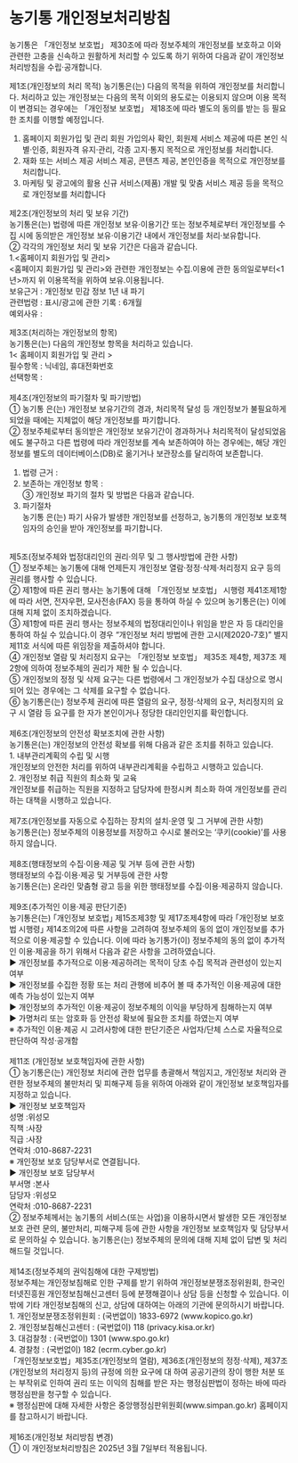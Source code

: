 # 농기통 개인정보처리방침
농기통은 「개인정보 보호법」 제30조에 따라 정보주체의 개인정보를 보호하고 이와 관련한 고충을 신속하고 원활하게 처리할 수 있도록 하기 위하여 다음과 같이 개인정보 처리방침을 수립·공개합니다.

제1조(개인정보의 처리 목적)
 농기통은(는) 다음의 목적을 위하여 개인정보를 처리합니다. 처리하고 있는 개인정보는 다음의 목적 이외의 용도로는 이용되지 않으며 이용 목적이 변경되는 경우에는 「개인정보 보호법」 제18조에 따라 별도의 동의를
받는 등 필요한 조치를 이행할 예정입니다.
 1. 홈페이지 회원가입 및 관리
회원 가입의사 확인, 회원제 서비스 제공에 따른 본인 식별·인증, 회원자격 유지·관리, 각종 고지·통지 목적으로 개인정보를 처리합니다.
 2. 재화 또는 서비스 제공
서비스 제공, 콘텐츠 제공, 본인인증을 목적으로 개인정보를 처리합니다.
 3. 마케팅 및 광고에의 활용
신규 서비스(제품) 개발 및 맞춤 서비스 제공 등을 목적으로 개인정보를 처리합니다

제2조(개인정보의 처리 및 보유 기간)<br/>
농기통은(는) 법령에 따른 개인정보 보유·이용기간 또는 정보주체로부터 개인정보를 수집 시에 동의받은 개인정보 보유·이용기간 내에서 개인정보를 처리·보유합니다.<br/>
 ② 각각의 개인정보 처리 및 보유 기간은 다음과 같습니다.<br/>
 1.<홈페이지 회원가입 및 관리><br/>
 <홈페이지 회원가입 및 관리>와 관련한 개인정보는 수집.이용에 관한 동의일로부터<1년>까지 위 이용목적을 위하여 보유.이용됩니다.<br/>
보유근거 : 개인정보 민감 정보 1년 내 파기<br/>
관련법령 : 표시/광고에 관한 기록 : 6개월<br/>
예외사유 :<br/>

제3조(처리하는 개인정보의 항목)<br/>
농기통은(는) 다음의 개인정보 항목을 처리하고 있습니다.<br/>
 1< 홈페이지 회원가입 및 관리 ><br/>
필수항목 : 닉네임, 휴대전화번호<br/>
선택항목 :<br/>
<br/>
제4조(개인정보의 파기절차 및 파기방법)<br/>
 ① 농기통 은(는) 개인정보 보유기간의 경과, 처리목적 달성 등 개인정보가 불필요하게 되었을 때에는 지체없이 해당 개인정보를 파기합니다.<br/>
 ② 정보주체로부터 동의받은 개인정보 보유기간이 경과하거나 처리목적이 달성되었음에도 불구하고 다른 법령에 따라 개인정보를 계속 보존하여야 하는 경우에는, 해당 개인정보를 별도의 데이터베이스(DB)로 옮기거나 보관장소를 달리하여 보존합니다.<br/>
 1. 법령 근거 :<br/>
 2. 보존하는 개인정보 항목 : <br/>
③ 개인정보 파기의 절차 및 방법은 다음과 같습니다.<br/>
 1. 파기절차<br/>
농기통 은(는) 파기 사유가 발생한 개인정보를 선정하고, 농기통의 개인정보 보호책임자의 승인을 받아 개인정보를 파기합니다.<br/>
<br/>
제5조(정보주체와 법정대리인의 권리·의무 및 그 행사방법에 관한 사항)<br/>
 ① 정보주체는 농기통에 대해 언제든지 개인정보 열람·정정·삭제·처리정지 요구 등의 권리를 행사할 수 있습니다.<br/>
 ② 제1항에 따른 권리 행사는 농기통에 대해 「개인정보 보호법」 시행령 제41조제1항에 따라 서면, 전자우편, 모사전송(FAX) 등을 통하여 하실 수 있으며 농기통은(는) 이에 대해 지체 없이 조치하겠습니다.<br/>
 ③ 제1항에 따른 권리 행사는 정보주체의 법정대리인이나 위임을 받은 자 등 대리인을 통하여 하실 수 있습니다.이 경우 “개인정보 처리 방법에 관한 고시(제2020-7호)” 별지 제11호 서식에 따른 위임장을 제출하셔야 합니다.<br/>
 ④ 개인정보 열람 및 처리정지 요구는 「개인정보 보호법」 제35조 제4항, 제37조 제2항에 의하여 정보주체의 권리가 제한 될 수 있습니다.<br/>
 ⑤ 개인정보의 정정 및 삭제 요구는 다른 법령에서 그 개인정보가 수집 대상으로 명시되어 있는 경우에는 그 삭제를 요구할 수 없습니다.<br/>
 ⑥ 농기통은(는) 정보주체 권리에 따른 열람의 요구, 정정·삭제의 요구, 처리정지의 요구 시 열람 등 요구를 한 자가 본인이거나 정당한 대리인인지를 확인합니다.<br/>
 <br/>
제6조(개인정보의 안전성 확보조치에 관한 사항)<br/>
 농기통은(는) 개인정보의 안전성 확보를 위해 다음과 같은 조치를 취하고 있습니다.<br/>
 1. 내부관리계획의 수립 및 시행<br/>
개인정보의 안전한 처리를 위하여 내부관리계획을 수립하고 시행하고 있습니다.<br/>
 2. 개인정보 취급 직원의 최소화 및 교육<br/>
개인정보를 취급하는 직원을 지정하고 담당자에 한정시켜 최소화 하여 개인정보를 관리하는 대책을 시행하고 있습니다.<br/>
<br/>
제7조(개인정보를 자동으로 수집하는 장치의 설치·운영 및 그 거부에 관한 사항)<br/>
농기통은(는) 정보주체의 이용정보를 저장하고 수시로 불러오는 ‘쿠키(cookie)’를 사용하지 않습니다.<br/>
<br/>
제8조(행태정보의 수집·이용·제공 및 거부 등에 관한 사항)<br/>
행태정보의 수집·이용·제공 및 거부등에 관한 사항<br/>
농기통은(는) 온라인 맞춤형 광고 등을 위한 행태정보를 수집·이용·제공하지 않습니다.<br/>
<br/>
제9조(추가적인 이용·제공 판단기준)<br/>
농기통은(는) ｢개인정보 보호법｣ 제15조제3항 및 제17조제4항에 따라 ｢개인정보 보호법 시행령｣ 제14조의2에 따른 사항을 고려하여 정보주체의 동의 없이 개인정보를 추가적으로 이용·제공할 수 있습니다. 이에 따라 농기통가(이) 정보주체의
동의 없이 추가적인 이용·제공을 하기 위해서 다음과 같은 사항을 고려하였습니다.<br/>
 ▶ 개인정보를 추가적으로 이용·제공하려는 목적이 당초 수집 목적과 관련성이 있는지 여부<br/>
▶ 개인정보를 수집한 정황 또는 처리 관행에 비추어 볼 때 추가적인 이용·제공에 대한 예측 가능성이 있는지 여부<br/>
▶ 개인정보의 추가적인 이용·제공이 정보주체의 이익을 부당하게 침해하는지 여부<br/>
▶ 가명처리 또는 암호화 등 안전성 확보에 필요한 조치를 하였는지 여부<br/>
※ 추가적인 이용·제공 시 고려사항에 대한 판단기준은 사업자/단체 스스로 자율적으로 판단하여 작성·공개함<br/>
<br/>
제11조 (개인정보 보호책임자에 관한 사항)<br/>
 ① 농기통은(는) 개인정보 처리에 관한 업무를 총괄해서 책임지고, 개인정보 처리와 관련한 정보주체의 불만처리 및 피해구제 등을 위하여 아래와 같이 개인정보 보호책임자를 지정하고 있습니다.<br/>
 ▶ 개인정보 보호책임자<br/>
성명 :위성모<br/>
직책 :사장<br/>
직급 :사장<br/>
연락처 :010-8687-2231<br/>
 ※ 개인정보 보호 담당부서로 연결됩니다.<br/>
 ▶ 개인정보 보호 담당부서<br/>
부서명 :본사<br/>
담당자 :위성모<br/>
연락처 :010-8687-2231<br/>
 ② 정보주체께서는 농기통의 서비스(또는 사업)을 이용하시면서 발생한 모든 개인정보 보호 관련 문의, 불만처리, 피해구제 등에 관한 사항을 개인정보 보호책임자 및 담당부서로 문의하실 수 있습니다. 농기통은(는) 정보주체의 문의에 대해 지체 없이
답변 및 처리해드릴 것입니다.<br/>
<br/>
제14조(정보주체의 권익침해에 대한 구제방법)<br/>
정보주체는 개인정보침해로 인한 구제를 받기 위하여 개인정보분쟁조정위원회, 한국인터넷진흥원 개인정보침해신고센터 등에 분쟁해결이나 상담 등을 신청할 수 있습니다. 이 밖에 기타 개인정보침해의 신고, 상담에 대하여는 아래의 기관에 문의하시기 바랍니다.<br/>
 1. 개인정보분쟁조정위원회 : (국번없이) 1833-6972 (www.kopico.go.kr)<br/>
 2. 개인정보침해신고센터 : (국번없이) 118 (privacy.kisa.or.kr)<br/>
 3. 대검찰청 : (국번없이) 1301 (www.spo.go.kr)<br/>
 4. 경찰청 : (국번없이) 182 (ecrm.cyber.go.kr)<br/>
「개인정보보호법」제35조(개인정보의 열람), 제36조(개인정보의 정정·삭제), 제37조(개인정보의 처리정지 등)의 규정에 의한 요구에 대 하여 공공기관의 장이 행한 처분 또는 부작위로 인하여 권리 또는 이익의 침해를 받은 자는 행정심판법이 정하는 바에 따라 행정심판을
청구할 수 있습니다.<br/>
 ※ 행정심판에 대해 자세한 사항은 중앙행정심판위원회(www.simpan.go.kr) 홈페이지를 참고하시기 바랍니다.<br/>
<br/>
제16조(개인정보 처리방침 변경)<br/>
 ① 이 개인정보처리방침은 2025년 3월 7일부터 적용됩니다.<br/>
